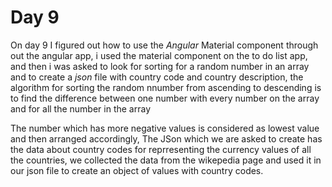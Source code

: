 # Day 9 

On day 9 I figured out how to use the *Angular* Material component through out the angular app, i used the material component on the to do list app, and then i was asked to look for sorting for a random number in an array and to create a *json* file with country code and country description, the algorithm for sorting the random nnumber from ascending to descending is to find the difference between one number with every number on the array and for all the number in the array 

The number which has more negative values is considered as lowest value and then arranged accordingly, The JSon which we are asked to create has the data about country codes for reprresenting the currency values of all the countries, we collected the data from the wikepedia page and used it in our json file to create an object of values with country codes. 
